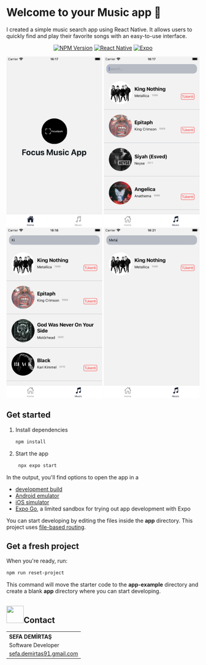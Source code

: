 

# Welcome to your Music app 👋

I created a simple music search app using React Native. It allows users to quickly find and play their favorite songs with an easy-to-use interface.
<p align="center">
<a href="https://www.npmjs.com/~nestjscore" target="_blank"><img src="https://img.shields.io/badge/NPM-%23CB3837.svg?style=for-the-badge&logo=npm&logoColor=white" alt="NPM Version" /></a>
<a href="https://www.focusspark.tech" target="_blank"><img src="https://img.shields.io/badge/react_native-%2320232a.svg?style=for-the-badge&logo=react&logoColor=%2361DAFB" alt="React Native" /><a>
<a href="https://www.focusspark.tech" target="_blank"><img src="https://img.shields.io/badge/expo-1C1E24?style=for-the-badge&logo=expo&logoColor=#D04A37" alt="Expo" /></a>


<p align='center'>
  <img width="250" height="444" src='./docs/music_app_1.png'/>
  <img width="250" height="444" src='./docs/music_app_2.png'/>
  <img width="250" height="444" src='./docs/music_app_3.png'/>
  <img width="250" height="444" src='./docs/music_app_4.png'/>

</p>







</p>


## Get started

1. Install dependencies

   ```bash
   npm install
   ```

2. Start the app

   ```bash
    npx expo start
   ```

In the output, you'll find options to open the app in a

- [development build](https://docs.expo.dev/develop/development-builds/introduction/)
- [Android emulator](https://docs.expo.dev/workflow/android-studio-emulator/)
- [iOS simulator](https://docs.expo.dev/workflow/ios-simulator/)
- [Expo Go](https://expo.dev/go), a limited sandbox for trying out app development with Expo

You can start developing by editing the files inside the **app** directory. This project uses [file-based routing](https://docs.expo.dev/router/introduction).

## Get a fresh project

When you're ready, run:

```bash
npm run reset-project
```

This command will move the starter code to the **app-example** directory and create a blank **app** directory where you can start developing.
## <img src="https://www.animatedimages.org/data/media/235/animated-email-image-0597.gif" width="45" height="45"/>Contact

<p align="center">
<table align="center">
  <tr align="left">
    <th><b>SEFA DEMİRTAŞ</b></th>
  </tr>
  <tr>
    <td>Software Developer</td>
  </tr>
  <tr>
    <td><a href="mailto:sefa.demirtas91@gmail.com">sefa.demirtas91.gmail.com</a></td>
  </tr>
</table>
</p>

